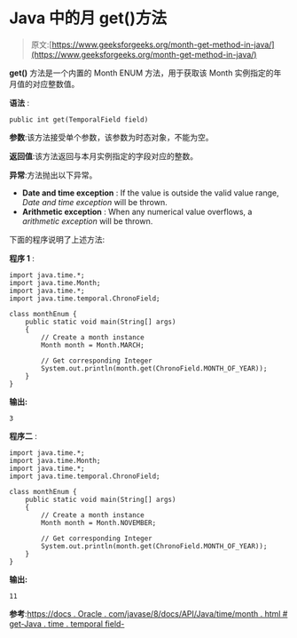 # Java 中的月 get()方法

> 原文:[https://www.geeksforgeeks.org/month-get-method-in-java/](https://www.geeksforgeeks.org/month-get-method-in-java/)

**get()** 方法是一个内置的 Month ENUM 方法，用于获取该 Month 实例指定的年月值的对应整数值。

**语法** :

```
public int get(TemporalField field)

```

**参数**:该方法接受单个参数，该参数为时态对象，不能为空。

**返回值**:该方法返回与本月实例指定的字段对应的整数。

**异常**:方法抛出以下异常。

*   **Date and time exception** : If the value is outside the valid value range, *Date and time exception* will be thrown.
*   **Arithmetic exception** : When any numerical value overflows, a *arithmetic exception* will be thrown.

下面的程序说明了上述方法:

**程序 1** :

```
import java.time.*;
import java.time.Month;
import java.time.*;
import java.time.temporal.ChronoField;

class monthEnum {
    public static void main(String[] args)
    {
        // Create a month instance
        Month month = Month.MARCH;

        // Get corresponding Integer
        System.out.println(month.get(ChronoField.MONTH_OF_YEAR));
    }
}
```

**输出:**

```
3

```

**程序二** :

```
import java.time.*;
import java.time.Month;
import java.time.*;
import java.time.temporal.ChronoField;

class monthEnum {
    public static void main(String[] args)
    {
        // Create a month instance
        Month month = Month.NOVEMBER;

        // Get corresponding Integer
        System.out.println(month.get(ChronoField.MONTH_OF_YEAR));
    }
}
```

**输出:**

```
11

```

**参考**:[https://docs . Oracle . com/javase/8/docs/API/Java/time/month . html # get-Java . time . temporal field-](https://docs.oracle.com/javase/8/docs/api/java/time/Month.html#get-java.time.temporal.TemporalField-)